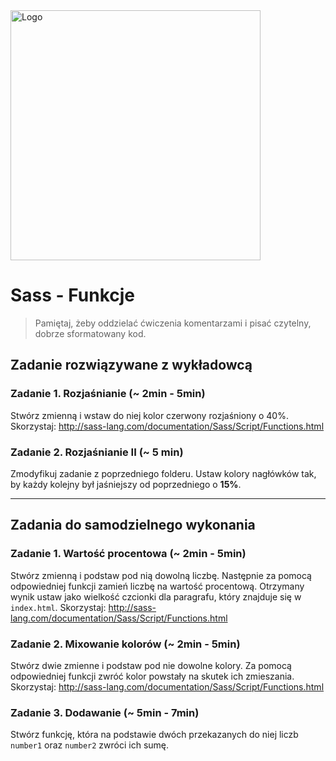 <img alt="Logo" src="http://coderslab.pl/svg/logo-coderslab.svg" width="400">

# Sass - Funkcje

> Pamiętaj, żeby oddzielać ćwiczenia komentarzami i pisać czytelny, dobrze sformatowany kod.

## Zadanie rozwiązywane z wykładowcą

### Zadanie 1. Rozjaśnianie (~ 2min - 5min)

Stwórz zmienną i wstaw do niej kolor czerwony rozjaśniony o 40%.
Skorzystaj: http://sass-lang.com/documentation/Sass/Script/Functions.html

### Zadanie 2. Rozjaśnianie II (~ 5 min)

Zmodyfikuj zadanie z poprzedniego folderu.
Ustaw kolory nagłówków tak, by każdy kolejny był jaśniejszy od poprzedniego o **15%**.

-------------------------------------------------------------------------------

## Zadania do samodzielnego wykonania

### Zadanie 1. Wartość procentowa (~ 2min - 5min)
Stwórz zmienną i podstaw pod nią dowolną liczbę. Następnie za pomocą odpowiedniej funkcji zamień liczbę na wartość procentową.
Otrzymany wynik ustaw jako wielkość czcionki dla paragrafu, który znajduje się w `index.html`.
Skorzystaj: http://sass-lang.com/documentation/Sass/Script/Functions.html

### Zadanie 2. Mixowanie kolorów (~ 2min - 5min)
Stwórz dwie zmienne i podstaw pod nie dowolne kolory. Za pomocą odpowiedniej funkcji zwróć kolor powstały na skutek ich zmieszania.
Skorzystaj: http://sass-lang.com/documentation/Sass/Script/Functions.html

### Zadanie 3. Dodawanie (~ 5min - 7min)
Stwórz funkcję, która na podstawie dwóch przekazanych do niej liczb ```number1``` oraz ```number2```
zwróci ich sumę.
